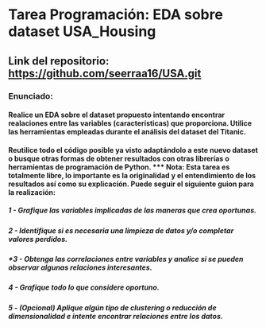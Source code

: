 # Tarea Programación: EDA sobre dataset USA_Housing
## Link del repositorio: https://github.com/seerraa16/USA.git
### Enunciado:
#### Realice un EDA sobre el dataset propuesto intentando encontrar realaciones entre las variables (características) que proporciona. Utilice las herramientas empleadas durante el análisis del dataset del Titanic. 

#### Reutilice todo el código posible ya visto adaptándolo a este nuevo dataset o busque otras formas de obtener resultados con otras librerías o herramientas de programación de Python. *** Nota: Esta tarea es totalmente libre, lo importante es la originalidad y el entendimiento de los resultados así como su explicación. Puede seguir el siguiente guion  para la realización:

##### 1 - Grafique las variables implicadas de las maneras que crea oportunas.

##### 2 - Identifique si es necesaria una limpieza de datos y/o completar valores perdidos.

##### *3 - Obtenga las correlaciones entre variables y analice si se pueden observar algunas relaciones interesantes.

##### 4 - Grafique todo lo que considere oportuno.

##### 5 - (Opcional) Aplique algún tipo de clustering o reducción de dimensionalidad e intente encontrar relaciones entre los datos.
